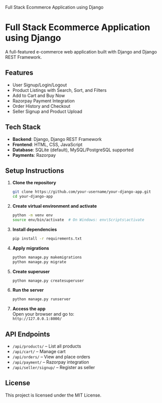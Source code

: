 Full Stack Ecommerce Application using Django
# Full Stack Ecommerce Application using Django

A full-featured e-commerce web application built with Django and Django REST Framework.

## Features

- User Signup/Login/Logout  
- Product Listings with Search, Sort, and Filters  
- Add to Cart and Buy Now  
- Razorpay Payment Integration  
- Order History and Checkout  
- Seller Signup and Product Upload  

## Tech Stack

- **Backend**: Django, Django REST Framework  
- **Frontend**: HTML, CSS, JavaScript  
- **Database**: SQLite (default), MySQL/PostgreSQL supported  
- **Payments**: Razorpay  

## Setup Instructions

1. **Clone the repository**  
   ```bash
   git clone https://github.com/your-username/your-django-app.git
   cd your-django-app
   ```

2. **Create virtual environment and activate**  
   ```bash
   python -m venv env
   source env/bin/activate  # On Windows: env\Scripts\activate
   ```

3. **Install dependencies**  
   ```bash
   pip install -r requirements.txt
   ```

4. **Apply migrations**  
   ```bash
   python manage.py makemigrations
   python manage.py migrate
   ```

5. **Create superuser**  
   ```bash
   python manage.py createsuperuser
   ```

6. **Run the server**  
   ```bash
   python manage.py runserver
   ```

7. **Access the app**  
   Open your browser and go to:  
   `http://127.0.0.1:8000/`

## API Endpoints

- `/api/products/` – List all products  
- `/api/cart/` – Manage cart  
- `/api/orders/` – View and place orders  
- `/api/payment/` – Razorpay integration  
- `/api/seller/signup/` – Register as seller  

## License

This project is licensed under the MIT License.

